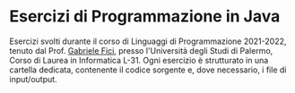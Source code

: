 # Esercizi di Programmazione in Java
Esercizi svolti durante il corso di Linguaggi di Programmazione 2021-2022, tenuto dal Prof. [Gabriele Fici](https://www.unipa.it/persone/docenti/f/gabriele.fici), presso l'Università degli Studi di Palermo, Corso di Laurea in Informatica L-31. Ogni esercizio è strutturato in una cartella dedicata, contenente il codice sorgente e, dove necessario, i file di input/output.
